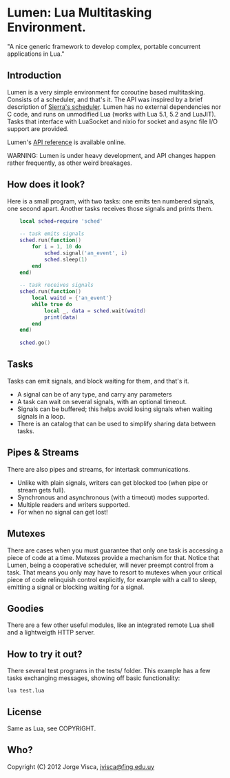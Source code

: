 # Lumen: Lua Multitasking Environment.

"A nice generic framework to develop complex, portable concurrent applications 
in Lua." 

## Introduction

Lumen is a very simple environment for coroutine based multitasking. Consists of a scheduler, and that's it.
The API was inspired by a brief description of [Sierra's scheduler](https://github.com/SierraWireless/luasched/).
Lumen has no external dependencies nor C code, and runs on unmodified Lua (works with Lua 5.1, 5.2 and LuaJIT).
Tasks that interface with LuaSocket and nixio for socket and async file I/O support are provided.

Lumen's [API reference](http://xopxe.github.com/Lumen/) is available online.

WARNING: Lumen is under heavy development, and API changes happen rather 
frequently, as other weird breakages.

## How does it look?

Here is a small program, with two tasks: one emits ten numbered signals, 
one second apart. Another tasks receives those signals and prints them.

```lua
    local sched=require 'sched'
    
    -- task emits signals
    sched.run(function()
    	for i = 1, 10 do
    		sched.signal('an_event', i)
    		sched.sleep(1)
    	end
    end)
    
    -- task receives signals
    sched.run(function()
    	local waitd = {'an_event'}
    	while true do
    		local _, data = sched.wait(waitd)
    		print(data)
    	end
    end)
    
    sched.go()
```

## Tasks

Tasks can emit signals, and block waiting for them, and that's it.

- A signal can be of any type, and carry any parameters
- A task can wait on several signals, with an optional timeout.
- Signals can be buffered; this helps avoid losing signals when waiting signals in a loop.
- There is an catalog that can be used to simplify sharing data between tasks.


## Pipes & Streams

There are also pipes and streams, for intertask communications. 

- Unlike with plain signals, writers can get blocked too (when pipe or stream gets full).
- Synchronous and asynchronous (with a timeout) modes supported.
- Multiple readers and writers supported. 
- For when no signal can get lost!


## Mutexes

There are cases when you must guarantee that only one task is accessing a piece 
of code at a time. Mutexes provide a mechanism for that. Notice that Lumen, being a 
cooperative scheduler, will never preempt control from a task. That means you only 
may have to resort to mutexes when your critical piece of code relinquish 
control explicitly, for example with a call to sleep, emitting a signal or blocking 
waiting for a signal.


## Goodies

There are a few other useful modules, like an integrated remote Lua shell and a lightweigth 
HTTP server. 


## How to try it out?

There several test programs in the tests/ folder. This example has a 
few tasks exchanging messages, showing off basic functionality:

    lua test.lua


## License

Same as Lua, see COPYRIGHT.


## Who?

Copyright (C) 2012 Jorge Visca, jvisca@fing.edu.uy

